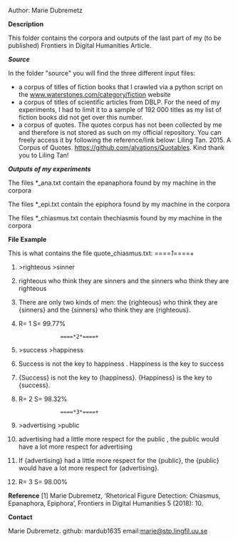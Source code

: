 Author: Marie Dubremetz

**Description**

This folder contains the corpora and outputs of the last part of my (to be published) Frontiers in Digital Humanities Article.

***Source***

In the folder "source" you will find the three different input files:
* a corpus of titles of fiction books that I crawled via a python script on the www.waterstones.com/category/fiction website
* a corpus of titles of scientific articles from DBLP. For the need of my experiments, I had to limit it to a sample of 192 000 titles as my list of fiction books did not get over this number.
* a corpus of quotes. The quotes corpus has not been collected by me and therefore is not stored as such on my official repository. You can freely access it by following the reference/link below:
Liling Tan. 2015. A Corpus of Quotes. https://github.com/alvations/Quotables. Kind thank you to Liling Tan!

***Outputs of my experiments***

The files *_ana.txt contain the epanaphora found by my machine in the corpora

The files *_epi.txt contain the epiphora found by my machine in the corpora

The files *_chiasmus.txt contain thechiasmis found by my machine in the corpora

**File Example**

This is what contains the file quote_chiasmus.txt:
			====*1*====+
					  
1. \>righteous >sinner
2. righteous who think they are sinners and the sinners who think they are righteous
3. There are only two kinds of men: the {righteous} who think they are {sinners} and the {sinners} who think they are {righteous}.
4. R= 1 S= 99.77%



			
					====*2*====+
					  
1. \>success >happiness
2. Success is not the key to happiness . Happiness is the key to success
3. {Success} is not the key to {happiness}. {Happiness} is the key to {success}.
4. R= 2 S= 98.32%



			
					====*3*====+
					  
1. \>advertising >public
2. advertising had a little more respect for the public , the public would have a lot more respect for advertising
3. If {advertising} had a little more respect for the {public}, the {public} would have a lot more respect for {advertising}.
4. R= 3 S= 98.00%

**Reference**
[1] Marie Dubremetz, ‘Rhetorical Figure Detection: Chiasmus, Epanaphora, Epiphora’, Frontiers in Digital Humanities 5 (2018): 10.

**Contact**

Marie Dubremetz. github: mardub1635 email:marie@stp.lingfil.uu.se
